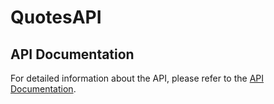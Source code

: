 # QuotesAPI

## API Documentation

For detailed information about the API, please refer to the [API Documentation](https://web.postman.co/workspace/291207d5-1073-4eda-b783-3fd9231b4116/documentation/36297486-fb3b72e6-37aa-4685-baf1-ecfe1d94f213).
